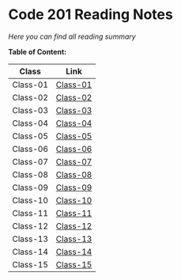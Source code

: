 
# Code 201 Reading Notes
*Here you can find all reading summary*

**Table of Content:**

Class    | Link
---------|---------
Class-01 | [Class-01](https://fatemaowedah.github.io/reading-notes/class01)
Class-02 | [Class-02](https://fatemaowedah.github.io/reading-notes/class02)
Class-03 | [Class-03](https://fatemaowedah.github.io/reading-notes/class03)
Class-04 | [Class-04](https://fatemaowedah.github.io/reading-notes/class04)
Class-05 | [Class-05](https://fatemaowedah.github.io/reading-notes/class05)
Class-06 | [Class-06](https://fatemaowedah.github.io/reading-notes/class06)
Class-07 | [Class-07](https://fatemaowedah.github.io/reading-notes/class07)
Class-08 | [Class-08](https://fatemaowedah.github.io/reading-notes/class08)
Class-09 | [Class-09](https://fatemaowedah.github.io/reading-notes/class09)
Class-10 | [Class-10](https://fatemaowedah.github.io/reading-notes/class10)
Class-11 | [Class-11](https://fatemaowedah.github.io/reading-notes/class11)
Class-12 | [Class-12](https://fatemaowedah.github.io/reading-notes/class12)
Class-13 | [Class-13](https://fatemaowedah.github.io/reading-notes/class13)
Class-14 | [Class-14](https://fatemaowedah.github.io/reading-notes/class14)
Class-15 | [Class-15](https://fatemaowedah.github.io/reading-notes/class15)
